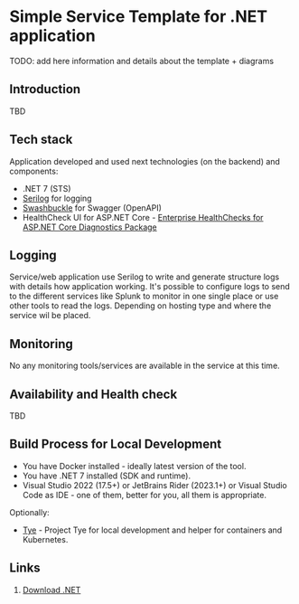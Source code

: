 ﻿# Simple Service Template for .NET application

TODO: add here information and details about the template + diagrams

## Introduction

TBD

## Tech stack

Application developed and used next technologies (on the backend) and components:

* .NET 7 (STS)
* [Serilog](https://github.com/serilog/serilog) for logging
* [Swashbuckle](https://github.com/domaindrivendev/Swashbuckle.AspNetCore) for Swagger (OpenAPI)
* HealthCheck UI for ASP.NET Core - [Enterprise HealthChecks for ASP.NET Core Diagnostics Package](https://github.com/Xabaril/AspNetCore.Diagnostics.HealthChecks)

## Logging

Service/web application use Serilog to write and generate structure logs with details how application working. It's possible to configure logs to send to the different services like Splunk to monitor in one single place or use other tools to read the logs. Depending on hosting type and where the service wil be placed.

## Monitoring

No any monitoring tools/services are available in the service at this time.

## Availability and Health check

TBD

## Build Process for Local Development

* You have Docker installed - ideally latest version of the tool.
* You have .NET 7 installed (SDK and runtime).
* Visual Studio 2022 (17.5+) or JetBrains Rider (2023.1+) or Visual Studio Code as IDE - one of them, better for you, all them is appropriate.

Optionally:
* [Tye](https://github.com/dotnet/tye) - Project Tye for local development and helper for containers and Kubernetes.

## Links

1. [Download .NET](https://dotnet.microsoft.com/en-us/download)
